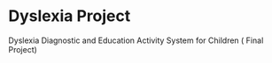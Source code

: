 # Dyslexia Project
Dyslexia Diagnostic and Education Activity System for Children (  Final Project)
